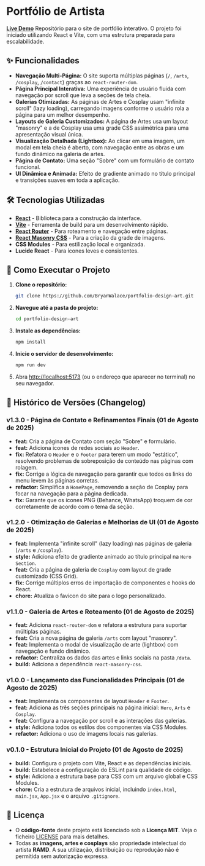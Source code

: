 # Portfólio de Artista
**[Live Demo](https://portfolio-design-art.vercel.app/)**
Repositório para o site de portfólio interativo. O projeto foi iniciado utilizando React e Vite, com uma estrutura preparada para escalabilidade.

## ✨ Funcionalidades

* **Navegação Multi-Página:** O site suporta múltiplas páginas (`/`, `/arts`, `/cosplay`, `/contact`) graças ao `react-router-dom`.
* **Página Principal Interativa:** Uma experiência de usuário fluida com navegação por scroll que leva a seções de tela cheia.
* **Galerias Otimizadas:** As páginas de Artes e Cosplay usam "infinite scroll" (lazy loading), carregando imagens conforme o usuário rola a página para um melhor desempenho.
* **Layouts de Galeria Customizados:** A página de Artes usa um layout "masonry" e a de Cosplay usa uma grade CSS assimétrica para uma apresentação visual única.
* **Visualização Detalhada (Lightbox):** Ao clicar em uma imagem, um modal em tela cheia é aberto, com navegação entre as obras e um fundo dinâmico na galeria de artes.
* **Página de Contato:** Uma seção "Sobre" com um formulário de contato funcional.
* **UI Dinâmica e Animada:** Efeito de gradiente animado no título principal e transições suaves em toda a aplicação.


## 🛠️ Tecnologias Utilizadas

* **[React](https://reactjs.org/)** - Biblioteca para a construção da interface.
* **[Vite](https://vitejs.dev/)** - Ferramenta de build para um desenvolvimento rápido.
* **[React Router](https://reactrouter.com/)** - Para roteamento e navegação entre páginas.
* **[React Masonry CSS](https://github.com/paulcollett/react-masonry-css)** - Para a criação da grade de imagens.
* **CSS Modules** - Para estilização local e organizada.
* **Lucide React** - Para ícones leves e consistentes.


## 🚀 Como Executar o Projeto

1.  **Clone o repositório:**
    ```bash
    git clone https://github.com/BryanWalace/portfolio-design-art.git
    ```

2.  **Navegue até a pasta do projeto:**
    ```bash
    cd portfolio-design-art
    ```

3.  **Instale as dependências:**
    ```bash
    npm install
    ```

4.  **Inicie o servidor de desenvolvimento:**
    ```bash
    npm run dev
    ```

5.  Abra [http://localhost:5173](http://localhost:5173) (ou o endereço que aparecer no terminal) no seu navegador.

## 📜 Histórico de Versões (Changelog)

### **v1.3.0** - Página de Contato e Refinamentos Finais (01 de Agosto de 2025)

* **feat:** Cria a página de Contato com seção "Sobre" e formulário.
* **feat:** Adiciona ícones de redes sociais ao `Header`.
* **fix:** Refatora o `Header` e o `Footer` para terem um modo "estático", resolvendo problemas de sobreposição de conteúdo nas páginas com rolagem.
* **fix:** Corrige a lógica de navegação para garantir que todos os links do menu levem às páginas corretas.
* **refactor:** Simplifica a `HomePage`, removendo a seção de Cosplay para focar na navegação para a página dedicada.
* **fix:** Garante que os ícones PNG (Behance, WhatsApp) troquem de cor corretamente de acordo com o tema da seção.

### **v1.2.0** - Otimização de Galerias e Melhorias de UI (01 de Agosto de 2025)

* **feat:** Implementa "infinite scroll" (lazy loading) nas páginas de galeria (`/arts` e `/cosplay`).
* **style:** Adiciona efeito de gradiente animado ao título principal na `Hero Section`.
* **feat:** Cria a página de galeria de `Cosplay` com layout de grade customizado (CSS Grid).
* **fix:** Corrige múltiplos erros de importação de componentes e hooks do React.
* **chore:** Atualiza o favicon do site para o logo personalizado.

### **v1.1.0** - Galeria de Artes e Roteamento (01 de Agosto de 2025)

* **feat:** Adiciona `react-router-dom` e refatora a estrutura para suportar múltiplas páginas.
* **feat:** Cria a nova página de galeria `/arts` com layout "masonry".
* **feat:** Implementa o modal de visualização de arte (lightbox) com navegação e fundo dinâmico.
* **refactor:** Centraliza os dados das artes e links sociais na pasta `/data`.
* **build:** Adiciona a dependência `react-masonry-css`.

### **v1.0.0** - Lançamento das Funcionalidades Principais (01 de Agosto de 2025)

* **feat:** Implementa os componentes de layout `Header` e `Footer`.
* **feat:** Adiciona as três seções principais na página inicial: `Hero`, `Arts` e `Cosplay`.
* **feat:** Configura a navegação por scroll e as interações das galerias.
* **style:** Adiciona todos os estilos dos componentes via CSS Modules.
* **refactor:** Adiciona o uso de imagens locais nas galerias.

### **v0.1.0** - Estrutura Inicial do Projeto (01 de Agosto de 2025)

* **build:** Configura o projeto com Vite, React e as dependências iniciais.
* **build:** Estabelece a configuração do ESLint para qualidade de código.
* **style:** Adiciona a estrutura base para CSS com um arquivo global e CSS Modules.
* **chore:** Cria a estrutura de arquivos inicial, incluindo `index.html`, `main.jsx`, `App.jsx` e o arquivo `.gitignore`.

## 📄 Licença

* O **código-fonte** deste projeto está licenciado sob a **Licença MIT**. Veja o ficheiro [LICENSE](LICENSE) para mais detalhes.
* Todas as **imagens, artes e cosplays** são propriedade intelectual do artista **RAMD**. A sua utilização, distribuição ou reprodução não é permitida sem autorização expressa.
